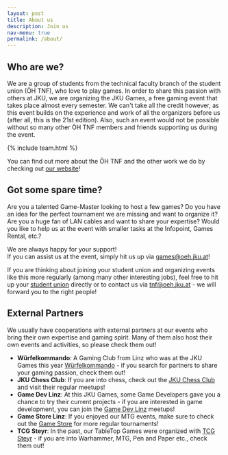 ```yaml
---
layout: post
title: About us
description: Join us
nav-menu: true
permalink: /about/
---
```


## Who are we?
We are a group of students from the technical faculty branch of the student union (ÖH TNF), who love to play games. 
In order to share this passion with others at JKU, we are organizing the JKU Games, a free gaming event that takes place 
almost every semester. We can't take all the credit however, as this event builds on the experience and work of all the 
organizers before us (after all, this is the 21st edition). Also, such an event would not be possible without so many 
other ÖH TNF members and friends supporting us during the event.

{% include team.html %}

<!--
<figure>
  <a class="img" href="/assets/images/About us JKU Games Orga.png">
    <img src="/assets/images/About us JKU Games Orga.png" style="width: 95%; max-width: 1000px;"
      alt="JKU Games Orga" />
  </a>
    <figcaption></figcaption>
</figure>
-->

You can find out more about the ÖH TNF and the other work we do by checking out 
<a href="https://oeh.jku.at/abschnitte/technik-und-naturwissenschaften" target="_blank">our website</a>!

## Got some spare time?
Are you a talented Game-Master looking to host a few games? Do you have an idea for the perfect tournament we are 
missing and want to organize it? Are you a huge fan of LAN cables and want to share your expertise? Would you like to 
help us at the event with smaller tasks at the Infopoint, Games Rental, etc.?

We are always happy for your support!<br>
If you can assist us at the event, simply hit us up via [games@oeh.jku.at](mailto:games@oeh.jku.at)!

If you are thinking about joining your student union and organizing events like this more regularly (among many other 
interesting jobs), feel free to hit up your 
<a class='dotted' href="https://oeh.jku.at/abschnitte/technik-und-naturwissenschaften" target="_blank">student union</a> directly or to 
contact us via [tnf@oeh.jku.at](mailto:tnf@oeh.jku.at) - we will forward you to the right people!

## External Partners
We usually have cooperations with external partners at our events who bring their own expertise and gaming spirit. Many 
of them also host their own events and activities, so please check them out!

* **Würfelkommando**: A Gaming Club from Linz who was at the JKU Games this year [Würfelkommando](https://www.wuerfelkommando.at/#/) - if you search for partners to share your gaming passion, check them out!
* **JKU Chess Club**: If you are into chess, check out the [JKU Chess Club](https://discord.gg/q2aHA7gPp3) and visit their regular meetups!
* **Game Dev Linz**: At this JKU Games, some Game Developers gave you a chance to try their current projects - if you are interested in game development, you can join the [Game Dev Linz](https://www.meetup.com/gamedev-linz/) meetups!
* **Game Store Linz**: If you enjoyed our MTG events, make sure to check out the [Game Store](https://magic-linz.at/) for more regular tournaments!
* **TCG Steyr**: In the past, our TableTop Games were organized with [TCG Steyr](https://www.tcg-steyr.at/) - if you are into Warhammer, MTG, Pen and Paper etc., check them out!